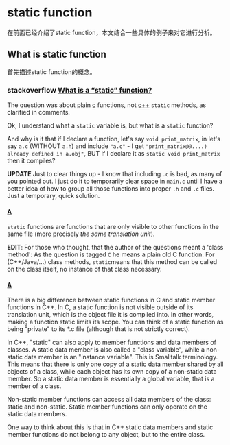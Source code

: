 # static function

在前面已经介绍了static function，本文结合一些具体的例子来对它进行分析。



## What is static function

首先描述static function的概念。

### stackoverflow [What is a “static” function?](https://stackoverflow.com/questions/558122/what-is-a-static-function)

The question was about plain [c](https://stackoverflow.com/questions/tagged/c) functions, not [c++](https://stackoverflow.com/questions/tagged/c%2b%2b) `static` methods, as clarified in comments.

Ok, I understand what a `static` variable is, but what is a `static` function?

And why is it that if I declare a function, let's say `void print_matrix`, in let's say `a.c` (WITHOUT `a.h`) and include `"a.c"` - I get `"print_matrix@@....) already defined in a.obj"`, BUT if I declare it as `static void print_matrix` then it compiles?

**UPDATE** Just to clear things up - I know that including `.c` is bad, as many of you pointed out. I just do it to temporarily clear space in `main.c` until I have a better idea of how to group all those functions into proper `.h` and `.c` files. Just a temporary, quick solution.



#### [A](https://stackoverflow.com/a/558132)

`static` functions are functions that are only visible to other functions in the same file (more precisely *the same translation unit*).

**EDIT**: For those who thought, that the author of the questions meant a 'class method': As the question is tagged `C` he means a plain old C function. For (C++/Java/...) class methods, `static`means that this method can be called on the class itself, no instance of that class necessary.



#### [A](https://stackoverflow.com/a/558201)

There is a big difference between static functions in C and static member functions in C++. In C, a static function is not visible outside of its translation unit, which is the object file it is compiled into. In other words, making a function static limits its scope. You can think of a static function as being "private" to its *.c file (although that is not strictly correct).

In C++, "static" can also apply to member functions and data members of classes. A static data member is also called a "class variable", while a non-static data member is an "instance variable". This is Smalltalk terminology. This means that there is only one copy of a static data member shared by all objects of a class, while each object has its own copy of a non-static data member. So a static data member is essentially a global variable, that is a member of a class.

Non-static member functions can access all data members of the class: static and non-static. Static member functions can only operate on the static data members.

One way to think about this is that in C++ static data members and static member functions do not belong to any object, but to the entire class.


